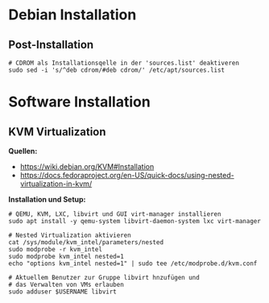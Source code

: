 # Debian Installation

## Post-Installation

```shell
# CDROM als Installationsqelle in der 'sources.list' deaktiveren
sudo sed -i 's/^deb cdrom/#deb cdrom/' /etc/apt/sources.list
```

# Software Installation

## KVM Virtualization

**Quellen:**

- <https://wiki.debian.org/KVM#Installation>
- <https://docs.fedoraproject.org/en-US/quick-docs/using-nested-virtualization-in-kvm/>

**Installation und Setup:**

```shell
# QEMU, KVM, LXC, libvirt und GUI virt-manager installieren
sudo apt install -y qemu-system libvirt-daemon-system lxc virt-manager

# Nested Virtualization aktivieren
cat /sys/module/kvm_intel/parameters/nested
sudo modprobe -r kvm_intel
sudo modprobe kvm_intel nested=1
echo "options kvm_intel nested=1" | sudo tee /etc/modprobe.d/kvm.conf

# Aktuellem Benutzer zur Gruppe libvirt hnzufügen und
# das Verwalten von VMs erlauben 
sudo adduser $USERNAME libvirt
```



